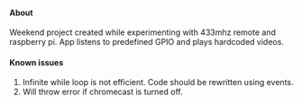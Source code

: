 #### About
Weekend project created while experimenting with 433mhz remote and raspberry pi. App listens to predefined GPIO and plays hardcoded videos.
#### Known issues
1. Infinite while loop is not efficient. Code should be rewritten using events.
2. Will throw error if chromecast is turned off.

